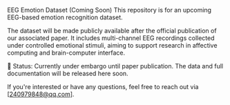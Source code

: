 EEG Emotion Dataset (Coming Soon)
This repository is for an upcoming EEG-based emotion recognition dataset.

The dataset will be made publicly available after the official publication of our associated paper. It includes multi-channel EEG recordings collected under controlled emotional stimuli, aiming to support research in affective computing and brain-computer interface.

📌 Status:
Currently under embargo until paper publication. The data and full documentation will be released here soon.

If you're interested or have any questions, feel free to reach out via [240979848@qq.com].

<!--
**TCDEED/TCDEED** is a ✨ _special_ ✨ repository because its `README.md` (this file) appears on your GitHub profile.

Here are some ideas to get you started:

- 🔭 I’m currently working on ...
- 🌱 I’m currently learning ...
- 👯 I’m looking to collaborate on ...
- 🤔 I’m looking for help with ...
- 💬 Ask me about ...
- 📫 How to reach me: ...
- 😄 Pronouns: ...
- ⚡ Fun fact: ...
-->
